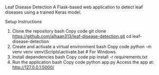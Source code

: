 Leaf Disease Detection
A Flask-based web application to detect leaf diseases using a trained Keras model.

Setup Instructions
1. Clone the repository
bash
Copy code
git clone https://github.com/alhaan313/leaf-disease-detection.git
cd leaf-disease-detection
2. Create and activate a virtual environment
bash
Copy code
python -m venv venv
venv\Scripts\activate.bat   # For Windows
3. Install dependencies
bash
Copy code
pip install -r requirements.txt
4. Run the application
bash
Copy code
python app.py
Access the app at: http://127.0.0.1:5000/
